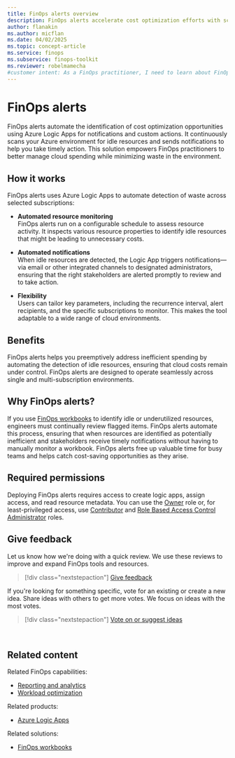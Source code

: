```yaml
---
title: FinOps alerts overview
description: FinOps alerts accelerate cost optimization efforts with scheduled notifications that continuously monitor your cloud environment.
author: flanakin
ms.author: micflan
ms.date: 04/02/2025
ms.topic: concept-article
ms.service: finops
ms.subservice: finops-toolkit
ms.reviewer: robelmamecha
#customer intent: As a FinOps practitioner, I need to learn about FinOps alerts.
---
```


<!-- markdownlint-disable-next-line MD025 -->
# FinOps alerts

FinOps alerts automate the identification of cost optimization opportunities using Azure Logic Apps for notifications and custom actions. It continuously scans your Azure environment for idle resources and sends notifications to help you take timely action. This solution empowers FinOps practitioners to better manage cloud spending while minimizing waste in the environment.

## How it works

FinOps alerts uses Azure Logic Apps to automate detection of waste across selected subscriptions:

- **Automated resource monitoring** <br> FinOps alerts run on a configurable schedule to assess resource activity. It inspects various resource properties to identify idle resources that might be leading to unnecessary costs.

- **Automated notifications** <br> When idle resources are detected, the Logic App triggers notifications—via email or other integrated channels to designated administrators, ensuring that the right stakeholders are alerted promptly to review and to take action.

- **Flexibility** <br> Users can tailor key parameters, including the recurrence interval, alert recipients, and the specific subscriptions to monitor. This makes the tool adaptable to a wide range of cloud environments.

## Benefits

FinOps alerts helps you preemptively address inefficient spending by automating the detection of idle resources, ensuring that cloud costs remain under control. FinOps alerts are designed to operate seamlessly across single and multi-subscription environments.

## Why FinOps alerts?

If you use [FinOps workbooks](../workbooks/finops-workbooks-overview.md) to identify idle or underutilized resources, engineers must continually review flagged items. FinOps alerts automate this process, ensuring that when resources are identified as potentially inefficient and stakeholders receive timely notifications without having to manually monitor a workbook. FinOps alerts free up valuable time for busy teams and helps catch cost-saving opportunities as they arise.

## Required permissions

Deploying FinOps alerts requires access to create logic apps, assign access, and read resource metadata. You can use the [Owner](/azure/role-based-access-control/built-in-roles#owner) role or, for least-privileged access, use [Contributor](/azure/role-based-access-control/built-in-roles#contributor) and [Role Based Access Control Administrator](/azure/role-based-access-control/built-in-roles#role-based-access-control-administrator) roles.

## Give feedback

Let us know how we're doing with a quick review. We use these reviews to improve and expand FinOps tools and resources.

> [!div class="nextstepaction"]
> [Give feedback](https://portal.azure.com/#view/HubsExtension/InProductFeedbackBlade/extensionName/FinOpsToolkit/cesQuestion/How%20easy%20or%20hard%20is%20it%20to%20use%20FinOps%20alerts%3F/cvaQuestion/How%20valuable%20are%20FinOps%20alerts%3F/surveyId/FTK0.12/bladeName/Alerts/featureName/Overview)

If you're looking for something specific, vote for an existing or create a new idea. Share ideas with others to get more votes. We focus on ideas with the most votes.

> [!div class="nextstepaction"]
> [Vote on or suggest ideas](https://github.com/microsoft/finops-toolkit/issues?q=is%3Aissue%20is%3Aopen%20label%3A%22Tool%3A%20FinOps%20alerts%22%20sort%3Areactions-%2B1-desc)

<br>

## Related content

Related FinOps capabilities:

- [Reporting and analytics](../../framework/understand/reporting.md)
- [Workload optimization](../../framework/optimize/workloads.md)

Related products:

- [Azure Logic Apps](/azure/logic-apps/)

Related solutions:

- [FinOps workbooks](../workbooks/finops-workbooks-overview.md)
  
<br>
